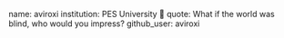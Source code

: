 name: aviroxi
institution: PES University 🚩
quote: What if the world was blind, who would you impress?
github_user: aviroxi
